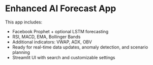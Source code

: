 # Enhanced AI Forecast App

This app includes:
- Facebook Prophet + optional LSTM forecasting
- RSI, MACD, EMA, Bollinger Bands
- Additional indicators: VWAP, ADX, OBV
- Ready for real-time data updates, anomaly detection, and scenario planning
- Streamlit UI with search and customizable settings
